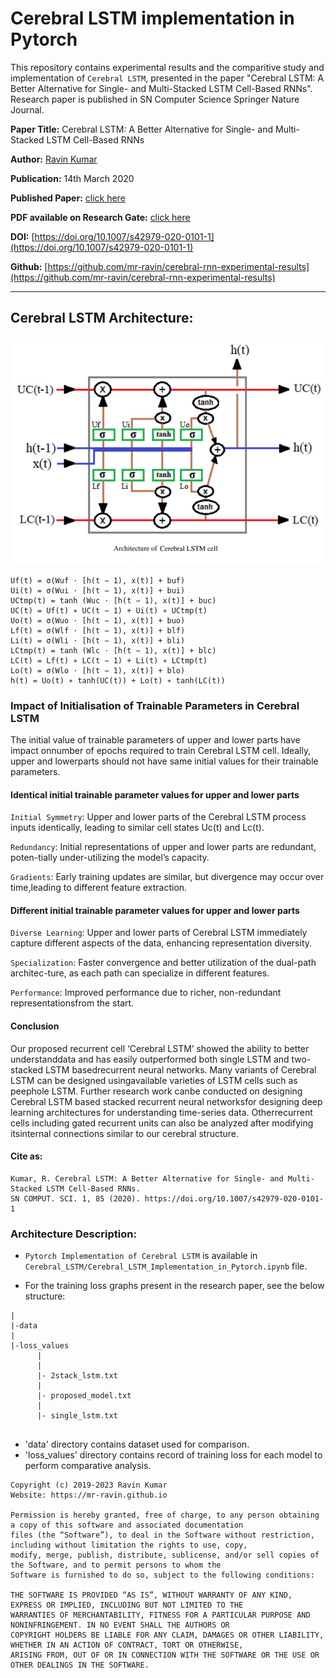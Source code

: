 # Cerebral LSTM implementation in Pytorch
This repository contains experimental results and the comparitive study and implementation of `Cerebral LSTM`, presented in the paper "Cerebral LSTM: A Better Alternative for Single- and Multi-Stacked LSTM Cell-Based RNNs". Research paper is published in SN Computer Science Springer Nature Journal.

**Paper Title:** Cerebral LSTM: A Better Alternative for Single- and Multi-Stacked LSTM Cell-Based RNNs

**Author:** [Ravin Kumar](https://mr-ravin.github.io)

**Publication:** 14th March 2020

**Published Paper:** [click here](https://link.springer.com/article/10.1007/s42979-020-0101-1)

**PDF available on Research Gate:** [click here](https://www.researchgate.net/publication/340013877_Cerebral_LSTM_A_Better_Alternative_for_Single-_and_Multi-Stacked_LSTM_Cell-Based_RNNs)

**DOI:** [https://doi.org/10.1007/s42979-020-0101-1](https://doi.org/10.1007/s42979-020-0101-1)

**Github:** [https://github.com/mr-ravin/cerebral-rnn-experimental-results](https://github.com/mr-ravin/cerebral-rnn-experimental-results) 

---
## Cerebral LSTM Architecture:

![image](https://github.com/mr-ravin/cerebral-rnn-experimental-results/blob/master/CerebralLSTM.png?raw=true)

```
Uf(t) = σ(Wuf ⋅ [h(t − 1), x(t)] + buf)
Ui(t) = σ(Wui ⋅ [h(t − 1), x(t)] + bui)
UCtmp(t) = tanh (Wuc ⋅ [h(t − 1), x(t)] + buc)
UC(t) = Uf(t) ∗ UC(t − 1) + Ui(t) ∗ UCtmp(t)
Uo(t) = σ(Wuo ⋅ [h(t − 1), x(t)] + buo)
Lf(t) = σ(Wlf ⋅ [h(t − 1), x(t)] + blf)
Li(t) = σ(Wli ⋅ [h(t − 1), x(t)] + bli)
LCtmp(t) = tanh (Wlc ⋅ [h(t − 1), x(t)] + blc)
LC(t) = Lf(t) ∗ LC(t − 1) + Li(t) ∗ LCtmp(t)
Lo(t) = σ(Wlo ⋅ [h(t − 1), x(t)] + blo)
h(t) = Uo(t) ∗ tanh(UC(t)) + Lo(t) ∗ tanh(LC(t))
```

### Impact of Initialisation of Trainable Parameters in Cerebral LSTM
The initial value of trainable parameters of upper and lower parts have impact onnumber of epochs required to train Cerebral LSTM cell. Ideally, upper and lowerparts should not have same initial values for their trainable parameters. 

#### Identical initial trainable parameter values for upper and lower parts

  `Initial Symmetry`: Upper and lower parts of the Cerebral LSTM process inputs identically, leading to similar cell states Uc(t) and Lc(t).

  `Redundancy`: Initial representations of upper and lower parts are redundant, poten-tially under-utilizing the model’s capacity.

  `Gradients`: Early training updates are similar, but divergence may occur over time,leading to different feature extraction.

#### Different initial trainable parameter values for upper and lower parts

  `Diverse Learning`: Upper and lower parts of Cerebral LSTM immediately capture different aspects of the data, enhancing representation diversity.

  `Specialization`: Faster convergence and better utilization of the dual-path architec-ture, as each path can specialize in different features.

  `Performance`: Improved performance due to richer, non-redundant representationsfrom the start. 

#### Conclusion
Our proposed recurrent cell ‘Cerebral LSTM’ showed the ability to better understanddata and has easily outperformed both single LSTM and two-stacked LSTM basedrecurrent neural networks. Many variants of Cerebral LSTM can be designed usingavailable varieties of LSTM cells such as peephole LSTM. Further research work canbe conducted on designing Cerebral LSTM based stacked recurrent neural networksfor designing deep learning architectures for understanding time-series data. Otherrecurrent cells including gated recurrent units can also be analyzed after modifying itsinternal connections similar to our cerebral structure.


#### Cite as:
```
Kumar, R. Cerebral LSTM: A Better Alternative for Single- and Multi-Stacked LSTM Cell-Based RNNs. 
SN COMPUT. SCI. 1, 85 (2020). https://doi.org/10.1007/s42979-020-0101-1
```

### Architecture Description:
- `Pytorch Implementation of Cerebral LSTM` is available in `Cerebral_LSTM/Cerebral_LSTM_Implementation_in_Pytorch.ipynb` file.

- For the training loss graphs present in the research paper, see the below structure:
```
|
|-data
|
|-loss_values
      |
      |
      |- 2stack_lstm.txt 
      |
      |- proposed_model.txt
      |
      |- single_lstm.txt
      
```
- 'data' directory contains dataset used for comparison.
- 'loss_values' directory contains record of training loss for each model to perform comparative analysis.

```
Copyright (c) 2019-2023 Ravin Kumar
Website: https://mr-ravin.github.io

Permission is hereby granted, free of charge, to any person obtaining a copy of this software and associated documentation 
files (the “Software”), to deal in the Software without restriction, including without limitation the rights to use, copy, 
modify, merge, publish, distribute, sublicense, and/or sell copies of the Software, and to permit persons to whom the 
Software is furnished to do so, subject to the following conditions:

THE SOFTWARE IS PROVIDED “AS IS”, WITHOUT WARRANTY OF ANY KIND, EXPRESS OR IMPLIED, INCLUDING BUT NOT LIMITED TO THE 
WARRANTIES OF MERCHANTABILITY, FITNESS FOR A PARTICULAR PURPOSE AND NONINFRINGEMENT. IN NO EVENT SHALL THE AUTHORS OR 
COPYRIGHT HOLDERS BE LIABLE FOR ANY CLAIM, DAMAGES OR OTHER LIABILITY, WHETHER IN AN ACTION OF CONTRACT, TORT OR OTHERWISE, 
ARISING FROM, OUT OF OR IN CONNECTION WITH THE SOFTWARE OR THE USE OR OTHER DEALINGS IN THE SOFTWARE.
```
